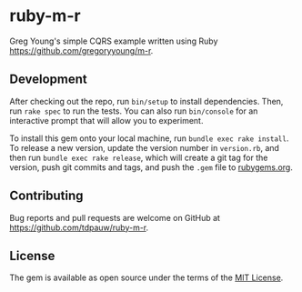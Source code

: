 # ruby-m-r

Greg Young's simple CQRS example written using Ruby https://github.com/gregoryyoung/m-r.

## Development

After checking out the repo, run `bin/setup` to install dependencies. Then, run `rake spec` to run the tests. You can also run `bin/console` for an interactive prompt that will allow you to experiment.

To install this gem onto your local machine, run `bundle exec rake install`. To release a new version, update the version number in `version.rb`, and then run `bundle exec rake release`, which will create a git tag for the version, push git commits and tags, and push the `.gem` file to [rubygems.org](https://rubygems.org).

## Contributing

Bug reports and pull requests are welcome on GitHub at https://github.com/tdpauw/ruby-m-r.


## License

The gem is available as open source under the terms of the [MIT License](http://opensource.org/licenses/MIT).

